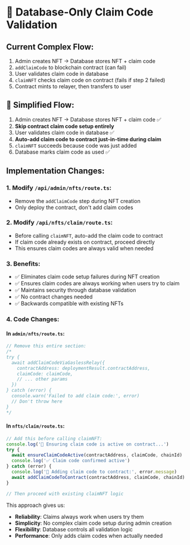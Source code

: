 # 🎯 Database-Only Claim Code Validation

## Current Complex Flow:
1. Admin creates NFT → Database stores NFT + claim code
2. `addClaimCode` to blockchain contract (can fail)
3. User validates claim code in database
4. `claimNFT` checks claim code on contract (fails if step 2 failed)
5. Contract mints to relayer, then transfers to user

## 🚀 Simplified Flow:
1. Admin creates NFT → Database stores NFT + claim code ✅
2. **Skip contract claim code setup entirely**
3. User validates claim code in database ✅
4. **Auto-add claim code to contract just-in-time during claim**
5. `claimNFT` succeeds because code was just added
6. Database marks claim code as used ✅

## Implementation Changes:

### 1. Modify `/api/admin/nfts/route.ts`:
- Remove the `addClaimCode` step during NFT creation
- Only deploy the contract, don't add claim codes

### 2. Modify `/api/nfts/claim/route.ts`:
- Before calling `claimNFT`, auto-add the claim code to contract
- If claim code already exists on contract, proceed directly
- This ensures claim codes are always valid when needed

### 3. Benefits:
- ✅ Eliminates claim code setup failures during NFT creation
- ✅ Ensures claim codes are always working when users try to claim
- ✅ Maintains security through database validation
- ✅ No contract changes needed
- ✅ Backwards compatible with existing NFTs

### 4. Code Changes:

#### In `admin/nfts/route.ts`:
```typescript
// Remove this entire section:
/*
try {
  await addClaimCodeViaGaslessRelay({
    contractAddress: deploymentResult.contractAddress,
    claimCode: claimCode,
    // ... other params
  })
} catch (error) {
  console.warn('Failed to add claim code:', error)
  // Don't throw here
}
*/
```

#### In `nfts/claim/route.ts`:
```typescript
// Add this before calling claimNFT:
console.log('🔄 Ensuring claim code is active on contract...')
try {
  await ensureClaimCodeActive(contractAddress, claimCode, chainId)
  console.log('✅ Claim code confirmed active')
} catch (error) {
  console.log('📝 Adding claim code to contract:', error.message)
  await addClaimCodeToContract(contractAddress, claimCode, chainId)
}

// Then proceed with existing claimNFT logic
```

This approach gives us:
- **Reliability**: Claims always work when users try them
- **Simplicity**: No complex claim code setup during admin creation
- **Flexibility**: Database controls all validation logic
- **Performance**: Only adds claim codes when actually needed